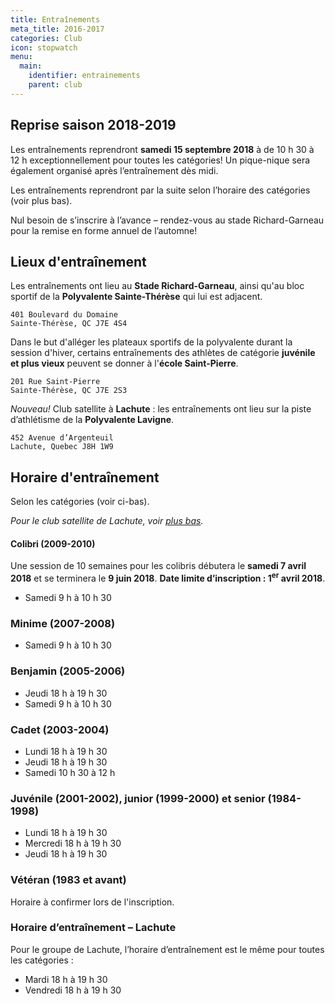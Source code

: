 ```yaml
---
title: Entraînements
meta_title: 2016-2017
categories: Club
icon: stopwatch
menu:
  main:
    identifier: entrainements
    parent: club
---
```


## Reprise saison 2018-2019

Les entraînements reprendront **samedi 15 septembre 2018** à de 10&nbsp;h&nbsp;30 à 12&nbsp;h exceptionnellement pour toutes les catégories! Un pique-nique sera également organisé après l’entraînement dès midi.

Les entraînements reprendront par la suite selon l’horaire des catégories (voir plus bas).

Nul besoin de s’inscrire à l’avance – rendez-vous au stade Richard-Garneau pour la remise en forme annuel de l’automne!

## <span class="icon icon-map"></span> Lieux d'entraînement

Les entraînements ont lieu au **Stade Richard-Garneau**, ainsi qu'au bloc sportif de la **Polyvalente Sainte-Thérèse** qui lui est adjacent.

```
401 Boulevard du Domaine  
Sainte-Thérèse, QC J7E 4S4
```

Dans le but d'alléger les plateaux sportifs de la polyvalente durant la session d'hiver, certains entraînements des athlètes de catégorie **juvénile et plus vieux** peuvent se donner à l'**école Saint-Pierre**.

```
201 Rue Saint-Pierre  
Sainte-Thérèse, QC J7E 2S3
```

<em class="badge badge-primary">Nouveau!</em> Club satellite à **Lachute** : les entraînements ont lieu sur la piste d’athlétisme de la **Polyvalente Lavigne**.

```
452 Avenue d’Argenteuil  
Lachute, Quebec J8H 1W9
```


## <span class="icon icon-stopwatch"></span> Horaire d'entraînement

Selon les catégories (voir ci-bas).

_Pour le club satellite de Lachute, voir [plus bas](#horaire-d-entraînement-lachute)._

#### Colibri (2009-2010)

Une session de 10 semaines pour les colibris débutera le **samedi 7 avril 2018** et se terminera le **9 juin 2018**. **Date limite d’inscription : 1<sup>er</sup> avril 2018**.

 - Samedi 9 h à 10 h 30

### Minime (2007-2008)

- Samedi 9 h à 10 h 30

### Benjamin (2005-2006)

- Jeudi 18 h à 19 h 30
- Samedi 9 h à 10 h 30

### Cadet (2003-2004)

- Lundi 18 h à 19 h 30
- Jeudi 18 h à 19 h 30
- Samedi 10 h 30 à 12 h

### Juvénile (2001-2002), junior (1999-2000) et senior (1984-1998)

- Lundi 18 h à 19 h 30
- Mercredi 18 h à 19 h 30
- Jeudi 18 h à 19 h 30

### Vétéran (1983 et avant)

Horaire à confirmer lors de l'inscription.

### Horaire d’entraînement – Lachute

Pour le groupe de Lachute, l’horaire d’entraînement est le même pour toutes les catégories :

- Mardi 18 h à 19 h 30
- Vendredi 18 h à 19 h 30

